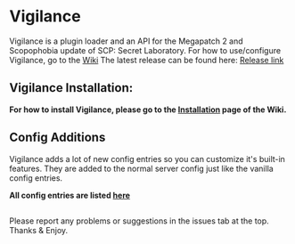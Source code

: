 # Vigilance
Vigilance is a plugin loader and an API for the Megapatch 2 and Scopophobia update of SCP: Secret Laboratory.
For how to use/configure Vigilance, go to the [Wiki](https://github.com/GeneralKenobi70/Vigilance/wiki)
The latest release can be found here: [Release link](https://github.com/GeneralKenobi70/Vigilance/releases)

## Vigilance Installation:

**For how to install Vigilance, please go to the [Installation](https://github.com/GeneralKenobi70/Vigilance/wiki/Installation) page of the Wiki.**

## Config Additions

Vigilance adds a lot of new config entries so you can customize it's built-in features. They are added to the normal server config just like the vanilla config entries.

**All config entries are listed [here](https://github.com/GeneralKenobi70/Vigilance/wiki/Configuration)**

##
Please report any problems or suggestions in the issues tab at the top.
Thanks & Enjoy.
